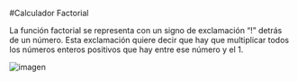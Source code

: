 #Calculador Factorial

La función factorial se representa con un signo de exclamación “!” detrás de un número. Esta exclamación quiere decir que hay que multiplicar todos los números enteros positivos que hay entre ese número y el 1.

![imagen](https://github.com/AndresSandoval123/logica3/assets/167252430/31c33525-15fb-48c8-a560-76ce529af712)
